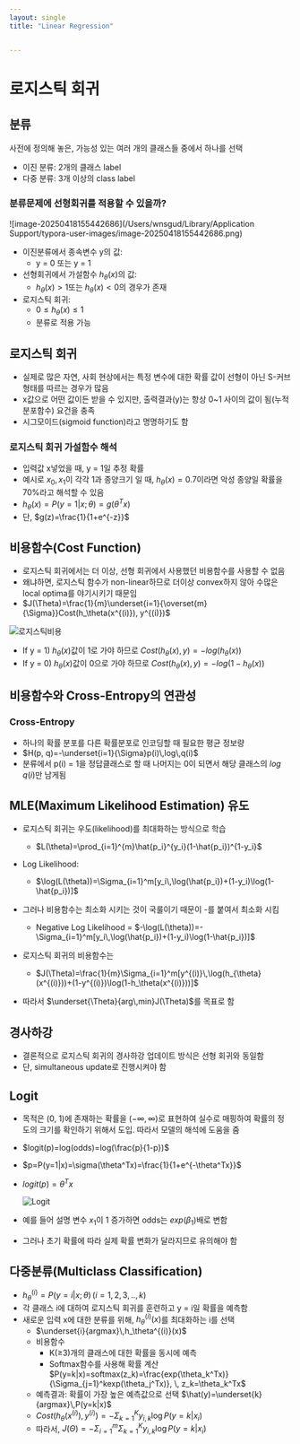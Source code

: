 ```yaml
---
layout: single
title: "Linear Regression"


---
```


# 로지스틱 회귀

## 분류

사전에 정의해 놓은, 가능성 있는 여러 개의 클래스들 중에서 하나를 선택

- 이진 분류: 2개의 클래스 label
- 다중 분류: 3개 이상의 class label

### 분류문제에 선형회귀를 적용할 수 있을까?

![image-20250418155442686](/Users/wnsgud/Library/Application Support/typora-user-images/image-20250418155442686.png)

- 이진분류에서 종속변수 y의 값:
  - y = 0 또는 y = 1
- 선형회귀에서 가설함수 $h_{\theta}(x)$의 값:
  - $h_{\theta}(x) > 1$또는 $h_{\theta}(x)<0$의 경우가 존재
- 로지스틱 회귀:
  - $0 \le h_{\theta}(x) \le 1$
  - 분류로 적용 가능

## 로지스틱 회귀

- 실제로 많은 자연, 사회 현상에서는 특정 변수에 대한 확률 값이 선형이 아닌 S-커브 형태를 따르는 경우가 많음
- x값으로 어떤 값이든 받을 수 있지만, 출력결과(y)는 항상 0~1 사이의 값이 됨(누적분포함수) 요건을 충족
- 시그모이드(sigmoid function)라고 명명하기도 함

### 로지스틱 회귀 가설함수 해석

- 입력값 x넣었을 때, y = 1일 추정 확률
- 예시로 $x_0, x_1$이 각각 1과 종양크기 일 때, $h_\theta(x)=0.7$이라면 악성 종양일 확률을 70%라고 해석할 수 있음
- $h_{\theta}(x)=P(y=1|x;\theta)=g(\theta^Tx)$
- 단, $g(z)=\frac{1}{1+e^{-z}}$

## 비용함수(Cost Function)

- 로지스틱 회귀에서는 더 이상, 선형 회귀에서 사용했던 비용함수를 사용할 수 없음
- 왜냐하면, 로지스틱 함수가 non-linear하므로 더이상 convex하지 않아 수많은 local optima를 야기시키기 때문임
- $J(\Theta)=\frac{1}{m}\underset{i=1}{\overset{m}{\Sigma}}Cost(h_\theta(x^{(i)}), y^{(i)})$

![로지스틱비용](/Users/wnsgud/blog/junhyeongpak.github.io/img/로지스틱비용.png)

- If y = 1) $h_\theta(x)$값이 1로 가야 하므로 $Cost(h_\theta(x), y)=-log(h_\theta(x))$
- If y = 0) $h_\theta(x)$값이 0으로 가야 하므로 $Cost(h_\theta(x), y)=-log(1-h_\theta(x))$

## 비용함수와 Cross-Entropy의 연관성

### Cross-Entropy

- 하나의 확률 분포를 다른 확률분포로 인코딩할 때 필요한 평균 정보량
- $H(p, q)=-\underset{i=1}{\Sigma}p(i)\,log\,q(i)$
- 분류에서 p(i) = 1을 정답클래스로 할 때 나머지는 0이 되면서 해당 클래스의 $log\,q(i)$만 남게됨

## MLE(Maximum Likelihood Estimation) 유도

- 로지스틱 회귀는 우도(likelihood)를 최대화하는 방식으로 학습
  - $L(\theta)=\prod_{i=1}^{m}\hat{p_i}^{y_i}(1-\hat{p_i})^{1-y_i}$
- Log Likelihood:
  - $\log(L(\theta))=\Sigma_{i=1}^m[y_i\,\log(\hat{p_i})+(1-y_i)\log(1-\hat{p_i})]$
- 그러나 비용함수는 최소화 시키는 것이 국룰이기 때문이 -를 붙여서 최소화 시킴
  - Negative Log Likelihood = $-\log(L(\theta))=-\Sigma_{i=1}^m[y_i\,\log(\hat{p_i})+(1-y_i)\log(1-\hat{p_i})]$

- 로지스틱 회귀의 비용함수는
  - $J(\Theta)=\frac{1}{m}\Sigma_{i=1}^m[y^{(i)}\,\log(h_{\theta}(x^{(i)}))+(1-y^{(i)})\log(1-h_\theta(x^{(i)}))]$

- 따라서 $\underset{\Theta}{arg\,min}J(\Theta)$를 목표로 함

## 경사하강

- 결론적으로 로지스틱 회귀의 경사하강 업데이트 방식은 선형 회귀와 동일함 
- 단, simultaneous update로 진행시켜야 함

## Logit

- 목적은 (0, 1)에 존재하는 확률을 $(-\infty, \infty)$로 표현하여 실수로 매핑하여 확률의 정도의 크기를 확인하기 위해서 도입. 따라서 모델의 해석에 도움을 줌

- $logit(p)=log(odds)=log(\frac{p}{1-p})$

- $p=P(y=1|x)=\sigma(\theta^Tx)=\frac{1}{1+e^{-\theta^Tx}}$

- $logit(p) = \theta^Tx$

  ![Logit](/Users/wnsgud/blog/junhyeongpak.github.io/img/Logit.png)

- 예를 들어 설명 변수 $x_1$이 1 증가하면 odds는 $exp(\beta_1)$배로 변함
- 그러나 초기 확률에 따라 실제 확률 변화가 달라지므로 유의해야 함

## 다중분류(Multiclass Classification)

- $h_\theta^{(i)}=P(y=i|x;\theta) \,(i=1,2,3,.., k)$
- 각 클래스 i에 대하여 로지스틱 회귀를 훈련하고 y = i일 확률을 예측함
- 새로운 입력 x에 대한 분류를 위해, $h_\theta^{(i)}(x)$를 최대화하는 i를 선택
  - $\underset{i}{argmax}\,h_\theta^{(i)}(x)$
  - 비용함수
    - K($\ge$3)개의 클래스에 대한 확률을 동시에 예측
    - Softmax함수를 사용해 확률 계산 $P(y=k|x)=softmax(z_k)=\frac{exp(\theta_k^Tx)}{\Sigma_{j=1}^kexp(\theta_j^Tx)}, \, z_k=\theta_k^Tx$
  - 예측결과: 확률이 가장 높은 예측값으로 선택 $\hat(y)=\underset{k}{argmax}\,P(y=k|x)$
  - $Cost(h_\theta(x^{(i)}), y^{(i)})=-\Sigma_{k=1}^Ky_{i, k}\log P(y=k|x_i)$
  - 따라서, $J(\Theta)=-\Sigma_{i=1}^m\Sigma_{k=1}^Ky_{i,k}\log P(y=k|x_i)$

